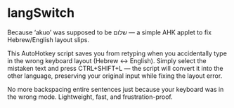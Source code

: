 # langSwitch
Because ‘akuo’ was supposed to be שלום — a simple AHK applet to fix Hebrew/English layout slips.

This AutoHotkey script saves you from retyping when you accidentally type in the wrong keyboard layout (Hebrew ↔ English). 
Simply select the mistaken text and press CTRL+SHIFT+L — the script will convert it into the other language, 
preserving your original input while fixing the layout error.

No more backspacing entire sentences just because your keyboard was in the wrong mode. Lightweight, fast, and frustration-proof.

